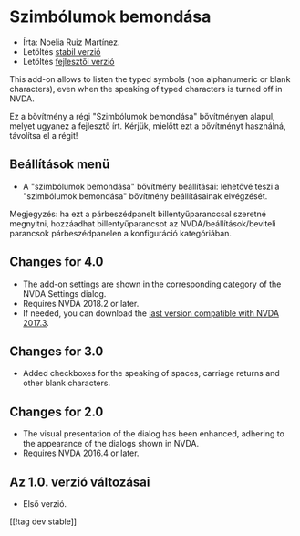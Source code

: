 # Szimbólumok bemondása #

*	Írta: Noelia Ruiz Martínez.
*	Letöltés [stabil verzió][1]
*	Letöltés [fejlesztői verzió][2]

This add-on allows to listen the typed symbols (non alphanumeric or blank
characters), even when the speaking of typed characters is turned off in
NVDA.

Ez a bővítmény a régi "Szimbólumok bemondása" bővítményen alapul, melyet
ugyanez a fejlesztő írt. Kérjük, mielőtt ezt a bővítményt használná,
távolítsa el a régit!

## Beállítások menü ##
*	A "szimbólumok bemondása" bővítmény beállításai: lehetővé teszi a
  "szimbólumok bemondása" bővítmény beállításainak elvégzését. 

Megjegyzés: ha ezt a párbeszédpanelt billentyűparanccsal szeretné megnyitni,
hozzáadhat billentyűparancsot az NVDA/beállítások/beviteli parancsok
párbeszédpanelen a konfiguráció kategóriában.

## Changes for 4.0 ##
* The add-on settings are shown in the corresponding category of the NVDA
  Settings dialog.
* Requires NVDA 2018.2 or later.
* If needed, you can download the [last version compatible with NVDA
  2017.3][3].

## Changes for 3.0 ##
* Added checkboxes for the speaking of spaces, carriage returns and other
  blank characters.

## Changes for 2.0 ##
*	The visual presentation of the dialog has been enhanced, adhering to the
  appearance of the dialogs shown in NVDA.
*	Requires NVDA 2016.4 or later.

## Az 1.0. verzió változásai ##
*	Első verzió.


[[!tag dev stable]]

[1]: https://addons.nvda-project.org/files/get.php?file=rsy

[2]: https://addons.nvda-project.org/files/get.php?file=rsy-dev

[3]:
https://github.com/nvdaes/reportSymbols/releases/download/3.6/reportSymbols-3.6.nvda-addon
